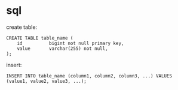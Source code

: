 # sql

create table:
```
CREATE TABLE table_name (
    id          bigint not null primary key,
    value       varchar(255) not null,
);
```

insert:
```
INSERT INTO table_name (column1, column2, column3, ...) VALUES (value1, value2, value3, ...); 
```
